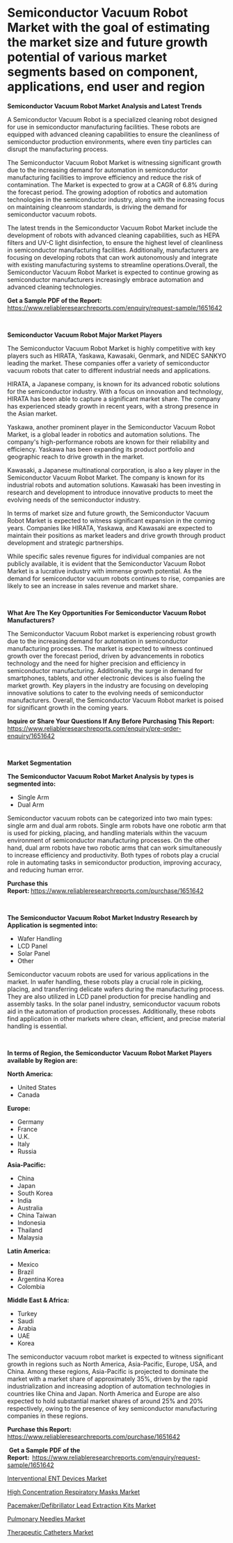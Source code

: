 <p><h1>Semiconductor Vacuum Robot Market with the goal of estimating the market size and future growth potential of various market segments based on component, applications, end user and region</h1></p><p><strong>Semiconductor Vacuum Robot Market Analysis and Latest Trends</strong></p>
<p><p>A Semiconductor Vacuum Robot is a specialized cleaning robot designed for use in semiconductor manufacturing facilities. These robots are equipped with advanced cleaning capabilities to ensure the cleanliness of semiconductor production environments, where even tiny particles can disrupt the manufacturing process.</p><p>The Semiconductor Vacuum Robot Market is witnessing significant growth due to the increasing demand for automation in semiconductor manufacturing facilities to improve efficiency and reduce the risk of contamination. The Market is expected to grow at a CAGR of 6.8% during the forecast period. The growing adoption of robotics and automation technologies in the semiconductor industry, along with the increasing focus on maintaining cleanroom standards, is driving the demand for semiconductor vacuum robots.</p><p>The latest trends in the Semiconductor Vacuum Robot Market include the development of robots with advanced cleaning capabilities, such as HEPA filters and UV-C light disinfection, to ensure the highest level of cleanliness in semiconductor manufacturing facilities. Additionally, manufacturers are focusing on developing robots that can work autonomously and integrate with existing manufacturing systems to streamline operations.Overall, the Semiconductor Vacuum Robot Market is expected to continue growing as semiconductor manufacturers increasingly embrace automation and advanced cleaning technologies.</p></p>
<p><strong>Get a Sample PDF of the Report:&nbsp;</strong> <a href="https://www.reliableresearchreports.com/enquiry/request-sample/1651642">https://www.reliableresearchreports.com/enquiry/request-sample/1651642</a></p>
<p>&nbsp;</p>
<p><strong>Semiconductor Vacuum Robot Major Market Players</strong></p>
<p><p>The Semiconductor Vacuum Robot Market is highly competitive with key players such as HIRATA, Yaskawa, Kawasaki, Genmark, and NIDEC SANKYO leading the market. These companies offer a variety of semiconductor vacuum robots that cater to different industrial needs and applications.</p><p>HIRATA, a Japanese company, is known for its advanced robotic solutions for the semiconductor industry. With a focus on innovation and technology, HIRATA has been able to capture a significant market share. The company has experienced steady growth in recent years, with a strong presence in the Asian market.</p><p>Yaskawa, another prominent player in the Semiconductor Vacuum Robot Market, is a global leader in robotics and automation solutions. The company's high-performance robots are known for their reliability and efficiency. Yaskawa has been expanding its product portfolio and geographic reach to drive growth in the market.</p><p>Kawasaki, a Japanese multinational corporation, is also a key player in the Semiconductor Vacuum Robot Market. The company is known for its industrial robots and automation solutions. Kawasaki has been investing in research and development to introduce innovative products to meet the evolving needs of the semiconductor industry.</p><p>In terms of market size and future growth, the Semiconductor Vacuum Robot Market is expected to witness significant expansion in the coming years. Companies like HIRATA, Yaskawa, and Kawasaki are expected to maintain their positions as market leaders and drive growth through product development and strategic partnerships.</p><p>While specific sales revenue figures for individual companies are not publicly available, it is evident that the Semiconductor Vacuum Robot Market is a lucrative industry with immense growth potential. As the demand for semiconductor vacuum robots continues to rise, companies are likely to see an increase in sales revenue and market share.</p></p>
<p>&nbsp;</p>
<p><strong>What Are The Key Opportunities For Semiconductor Vacuum Robot Manufacturers?</strong></p>
<p><p>The Semiconductor Vacuum Robot market is experiencing robust growth due to the increasing demand for automation in semiconductor manufacturing processes. The market is expected to witness continued growth over the forecast period, driven by advancements in robotics technology and the need for higher precision and efficiency in semiconductor manufacturing. Additionally, the surge in demand for smartphones, tablets, and other electronic devices is also fueling the market growth. Key players in the industry are focusing on developing innovative solutions to cater to the evolving needs of semiconductor manufacturers. Overall, the Semiconductor Vacuum Robot market is poised for significant growth in the coming years.</p></p>
<p><strong>Inquire or Share Your Questions If Any Before Purchasing This Report:</strong> <a href="https://www.reliableresearchreports.com/enquiry/pre-order-enquiry/1651642">https://www.reliableresearchreports.com/enquiry/pre-order-enquiry/1651642</a></p>
<p>&nbsp;</p>
<p><strong>Market Segmentation</strong></p>
<p><strong>The Semiconductor Vacuum Robot Market Analysis by types is segmented into:</strong></p>
<p><ul><li>Single Arm</li><li>Dual Arm</li></ul></p>
<p><p>Semiconductor vacuum robots can be categorized into two main types: single arm and dual arm robots. Single arm robots have one robotic arm that is used for picking, placing, and handling materials within the vacuum environment of semiconductor manufacturing processes. On the other hand, dual arm robots have two robotic arms that can work simultaneously to increase efficiency and productivity. Both types of robots play a crucial role in automating tasks in semiconductor production, improving accuracy, and reducing human error.</p></p>
<p><strong>Purchase this Report:&nbsp;</strong><a href="https://www.reliableresearchreports.com/purchase/1651642">https://www.reliableresearchreports.com/purchase/1651642</a></p>
<p>&nbsp;</p>
<p><strong>The Semiconductor Vacuum Robot Market Industry Research by Application is segmented into:</strong></p>
<p><ul><li>Wafer Handling</li><li>LCD Panel</li><li>Solar Panel</li><li>Other</li></ul></p>
<p><p>Semiconductor vacuum robots are used for various applications in the market. In wafer handling, these robots play a crucial role in picking, placing, and transferring delicate wafers during the manufacturing process. They are also utilized in LCD panel production for precise handling and assembly tasks. In the solar panel industry, semiconductor vacuum robots aid in the automation of production processes. Additionally, these robots find application in other markets where clean, efficient, and precise material handling is essential.</p></p>
<p>&nbsp;</p>
<p><strong>In terms of Region, the Semiconductor Vacuum Robot Market Players available by Region are:</strong></p>
<p>
    <p> <strong> North America: </strong>
        <ul>
            <li>United States</li>
            <li>Canada</li>
        </ul>
        </p> 
    <p> <strong> Europe: </strong>
        <ul>
            <li>Germany</li>
            <li>France</li>
            <li>U.K.</li>
            <li>Italy</li>
            <li>Russia</li>
        </ul>
        </p> 
    <p> <strong> Asia-Pacific: </strong>
        <ul>
            <li>China</li>
            <li>Japan</li>
            <li>South Korea</li>
            <li>India</li>
            <li>Australia</li>
            <li>China Taiwan</li>
            <li>Indonesia</li>
            <li>Thailand</li>
            <li>Malaysia</li>
        </ul>
        </p> 
    <p> <strong> Latin America: </strong>
        <ul>
            <li>Mexico</li>
            <li>Brazil</li>
            <li>Argentina Korea</li>
            <li>Colombia</li>
        </ul>
        </p> 
    <p> <strong> Middle East & Africa: </strong>
        <ul>
            <li>Turkey</li>
            <li>Saudi</li>
            <li>Arabia</li>
            <li>UAE</li>
            <li>Korea</li>
        </ul>
    </p>
    </p>
<p><p>The semiconductor vacuum robot market is expected to witness significant growth in regions such as North America, Asia-Pacific, Europe, USA, and China. Among these regions, Asia-Pacific is projected to dominate the market with a market share of approximately 35%, driven by the rapid industrialization and increasing adoption of automation technologies in countries like China and Japan. North America and Europe are also expected to hold substantial market shares of around 25% and 20% respectively, owing to the presence of key semiconductor manufacturing companies in these regions.</p></p>
<p><strong>Purchase this Report: </strong><a href="https://www.reliableresearchreports.com/purchase/1651642">https://www.reliableresearchreports.com/purchase/1651642</a></p>
<p>&nbsp;<strong>Get a Sample PDF of the Report:&nbsp;&nbsp;</strong><a href="https://www.reliableresearchreports.com/enquiry/request-sample/1651642">https://www.reliableresearchreports.com/enquiry/request-sample/1651642</a></p>
<p><strong></strong></p>
<p><p><a href="https://medium.com/p/6c860f9a2f06/edit">Interventional ENT Devices Market</a></p><p><a href="https://medium.com/p/bf793a7e50dc/edit">High Concentration Respiratory Masks Market</a></p><p><a href="https://medium.com/p/36cb8b369409/edit">Pacemaker/Defibrillator Lead Extraction Kits Market</a></p><p><a href="https://medium.com/p/8a449708ee69/edit">Pulmonary Needles Market</a></p><p><a href="https://medium.com/p/6629cf92abe3/edit">Therapeutic Catheters Market</a></p></p>